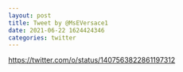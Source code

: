 ```yaml
--- 
layout: post 
title: Tweet by @MsEVersace1 
date: 2021-06-22 1624424346 
categories: twitter 
--- 
```

https://twitter.com/o/status/1407563822861197312